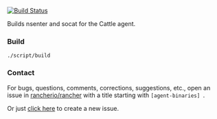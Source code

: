 [![Build Status](http://drone.rancher.io/api/badge/github.com/rancherio/agent-binaries/status.svg?branch=master)](http://drone.rancher.io/github.com/rancherio/agent-binaries)

Builds nsenter and socat for the Cattle agent.

### Build
`./script/build`

### Contact
For bugs, questions, comments, corrections, suggestions, etc., open an issue in [rancherio/rancher](//github.com/rancherio/rancher/issues) with a title starting with `[agent-binaries] `.

Or just [click here](//github.com/rancherio/rancher/issues/new?title=%5Bagent-binaries%5D%20) to create a new issue.
